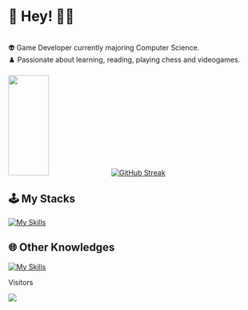   # 👋 Hey! 👨‍💻 
<div align="column"> <br>
     👽 Game Developer currently majoring Computer Science.  <br>
     ♟️ Passionate about learning, reading, playing chess and videogames.
</div>

<br />

<div align="start" style="display: inline-block, justify-content:"start"> 
  <img width="40%" height="200px" src="https://github-readme-stats.vercel.app/api/top-langs/?username=maathzzz&layout=compact&hide_border=true&theme=tokyonight&langs_count=6&border_radius=8" />
  <a href="https://git.io/streak-stats"><img src="https://github-readme-streak-stats.herokuapp.com?user=maathzzz&theme=tokyonight&hide_border=true&border_radius=8&mode=weekly&card_width=450" alt="GitHub Streak" /></a>
</div>

## 🕹️ My Stacks
  
[![My Skills](https://skillicons.dev/icons?i=html,css,js,typescript,tailwind,figma,nodejs,react,next,vuejs,nuxt,mongo,postman,github,vscode)](https://skillicons.dev)

  
## 🌐 Other Knowledges

[![My Skills](https://skillicons.dev/icons?i=unity,godot,php,cs,py,mysql,postgresql,prisma,docker,vite,visualstudio)](https://skillicons.dev)

<div align="start">

<p>Visitors</p>
 <img align="center" src="https://profile-counter.glitch.me/{maathzzz}/count.svg" />
</div>
